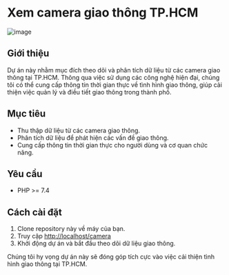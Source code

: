 # Xem camera giao thông TP.HCM

![image](https://github.com/user-attachments/assets/1b91301c-27db-46a5-960f-94c4748746e8)

## Giới thiệu

Dự án này nhằm mục đích theo dõi và phân tích dữ liệu từ các camera giao thông tại TP.HCM. Thông qua việc sử dụng các công nghệ hiện đại, chúng tôi có thể cung cấp thông tin thời gian thực về tình hình giao thông, giúp cải thiện việc quản lý và điều tiết giao thông trong thành phố.

## Mục tiêu

- Thu thập dữ liệu từ các camera giao thông.
- Phân tích dữ liệu để phát hiện các vấn đề giao thông.
- Cung cấp thông tin thời gian thực cho người dùng và cơ quan chức năng.

## Yêu cầu

- PHP >= 7.4

## Cách cài đặt

1. Clone repository này về máy của bạn.
2. Truy cập <http://localhost/camera>
3. Khởi động dự án và bắt đầu theo dõi dữ liệu giao thông.

Chúng tôi hy vọng dự án này sẽ đóng góp tích cực vào việc cải thiện tình hình giao thông tại TP.HCM.
